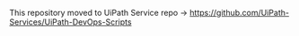 This repository moved to UiPath Service repo -> https://github.com/UiPath-Services/UiPath-DevOps-Scripts
